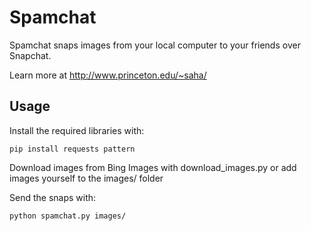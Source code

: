 Spamchat
========

Spamchat snaps images from your local computer to your friends over Snapchat.

Learn more at http://www.princeton.edu/~saha/

Usage
-----
Install the required libraries with:

    pip install requests pattern

Download images from Bing Images with download_images.py or add images yourself to the images/ folder

Send the snaps with:

    python spamchat.py images/